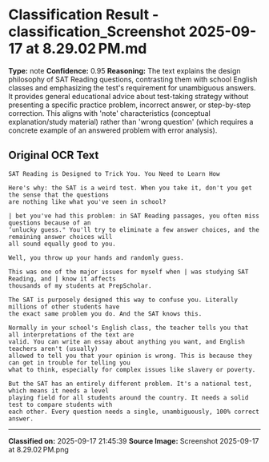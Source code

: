 # Classification Result - classification_Screenshot 2025-09-17 at 8.29.02 PM.md

**Type:** note
**Confidence:** 0.95
**Reasoning:** The text explains the design philosophy of SAT Reading questions, contrasting them with school English classes and emphasizing the test's requirement for unambiguous answers. It provides general educational advice about test-taking strategy without presenting a specific practice problem, incorrect answer, or step-by-step correction. This aligns with 'note' characteristics (conceptual explanation/study material) rather than 'wrong question' (which requires a concrete example of an answered problem with error analysis).

## Original OCR Text
```
SAT Reading is Designed to Trick You. You Need to Learn How

Here's why: the SAT is a weird test. When you take it, don't you get the sense that the questions
are nothing like what you've seen in school?

| bet you've had this problem: in SAT Reading passages, you often miss questions because of an
‘unlucky guess." You'll try to eliminate a few answer choices, and the remaining answer choices will
all sound equally good to you.

Well, you throw up your hands and randomly guess.

This was one of the major issues for myself when | was studying SAT Reading, and | know it affects
thousands of my students at PrepScholar.

The SAT is purposely designed this way to confuse you. Literally millions of other students have
the exact same problem you do. And the SAT knows this.

Normally in your school's English class, the teacher tells you that all interpretations of the text are
valid. You can write an essay about anything you want, and English teachers aren't (usually)
allowed to tell you that your opinion is wrong. This is because they can get in trouble for telling you
what to think, especially for complex issues like slavery or poverty.

But the SAT has an entirely different problem. It's a national test, which means it needs a level
playing field for all students around the country. It needs a solid test to compare students with
each other. Every question needs a single, unambiguously, 100% correct answer.
```

---
**Classified on:** 2025-09-17 21:45:39
**Source Image:** Screenshot 2025-09-17 at 8.29.02 PM.png
